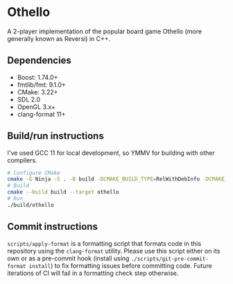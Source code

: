 # Othello
A 2-player implementation of the popular board game Othello (more generally known as Reversi) in C++.

## Dependencies

- Boost: 1.74.0+
- fmtlib/fmt: 9.1.0+
- CMake: 3.22+
- SDL 2.0
- OpenGL 3.x+
- clang-format 11+

## Build/run instructions

I've used GCC 11 for local development, so YMMV for building with other compilers.

```bash
# Configure CMake
cmake -G Ninja -S . -B build -DCMAKE_BUILD_TYPE=RelWithDebInfo -DCMAKE_EXPORT_COMPILE_COMMANDS=ON
# Build
cmake --build build --target othello
# Run
./build/othello
```

## Commit instructions

`scripts/apply-format` is a formatting script that formats code in this repository using the `clang-format` utility.
Please use this script either on its own or as a pre-commit hook (install using `./scripts/git-pre-commit-format install`) to fix formatting issues before committing code.
Future iterations of CI will fail in a formatting check step otherwise.
